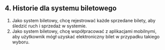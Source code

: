 ## 4. Historie dla systemu biletowego

1. Jako system biletowy, chcę rejestrować każde sprzedane bilety, aby śledzić ruch i sprzedaż w systemie.
2. Jako system biletowy, chcę współpracować z aplikacjami mobilnymi, aby użytkownik mógł uzyskać elektroniczny bilet w przypadku takiego wyboru.

